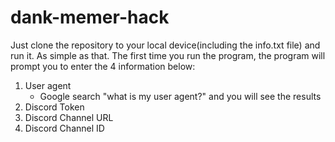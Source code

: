 # dank-memer-hack
Just clone the repository to your local device(including the info.txt file) and run it. As simple as that.
The first time you run the program, the program will prompt you to enter the 4 information below:
1. User agent
   - Google search "what is my user agent?" and you will see the results
3. Discord Token
4. Discord Channel URL
5. Discord Channel ID
